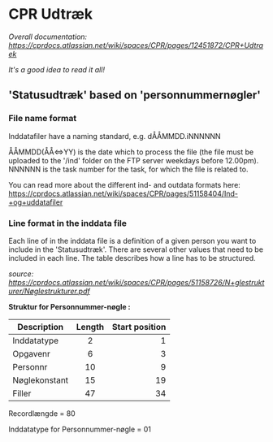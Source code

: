 # CPR Udtræk

*Overall documentation: https://cprdocs.atlassian.net/wiki/spaces/CPR/pages/12451872/CPR+Udtraek*

*It's a good idea to read it all!*

## 'Statusudtræk' based on 'personnummernøgler'

### File name format

Inddatafiler have a naming standard, e.g. dÅÅMMDD.iNNNNNN

ÅÅMMDD(ÅÅ<=>YY) is the date which to process the file (the file must be uploaded to the '/ind' folder on the FTP server weekdays before 12.00pm).
NNNNNN is the task number for the task, for which the file is related to.

You can read more about the different ind- and outdata formats here: https://cprdocs.atlassian.net/wiki/spaces/CPR/pages/51158404/Ind-+og+uddatafiler

### Line format in the inddata file

Each line of in the inddata file is a definition of a given person you want to include in the 'Statusudtræk'.
There are several other values that need to be included in each line. The table describes how a line has to be structured.

*source: https://cprdocs.atlassian.net/wiki/spaces/CPR/pages/51158726/N+glestrukturer/Nøglestrukturer.pdf*

**Struktur for Personnummer-nøgle :**

| Description   | Length        | Start position  | 
| ------------- |:-------------:| ---------------:|
| Inddatatype   | 2             | 1               | 
| Opgavenr      | 6             | 3               |
| Personnr      | 10            | 9               | 
| Nøglekonstant | 15            | 19              | 
| Filler        | 47            | 34              |

Recordlængde = 80

Inddatatype for Personnummer-nøgle = 01


